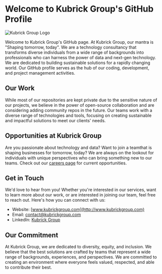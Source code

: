 # Welcome to Kubrick Group's GitHub Profile

![Kubrick Group Logo](https://scontent-man2-1.xx.fbcdn.net/v/t39.30808-6/301413559_489819573152961_8681152190917055044_n.png?_nc_cat=109&ccb=1-7&_nc_sid=09cbfe&_nc_ohc=wGUoAqSQ66AAX9Ne_7t&_nc_ht=scontent-man2-1.xx&oh=00_AfCDQp475GXOz9J0SkMd3bGcyhqJx0sKqs4UkNnAiqzorw&oe=64A02F13)

Welcome to Kubrick Group's GitHub page. At Kubrick Group, our mantra is "Shaping tomorrow, today". We are a technology consultancy that transforms diverse individuals from a wide range of backgrounds into professionals who can harness the power of data and next-gen technology. We are dedicated to building sustainable solutions for a rapidly changing world. Our GitHub profile serves as the hub of our coding, development, and project management activities.

## Our Work

While most of our repositories are kept private due to the sensitive nature of our projects, we believe in the power of open-source collaboration and are considering adding community repos in the future. Our teams work with a diverse range of technologies and tools, focusing on creating sustainable and impactful solutions to meet our clients' needs.

## Opportunities at Kubrick Group

Are you passionate about technology and data? Want to join a teamthat is shaping businesses for tomorrow, today? We are always on the lookout for individuals with unique perspectives who can bring something new to our teams. Check out our [careers page](https://www.kubrickgroup.com/uk/join-us/careers) for current opportunities.

## Get in Touch

We'd love to hear from you! Whether you're interested in our services, want to learn more about our work, or are interested in joining our team, feel free to reach out. Here's how you can connect with us:

* Website: [www.kubrickgroup.com](http://www.kubrickgroup.com)
* Email: [contact@kubrickgroup.com](mailto:joinus@kubrickgroup.com)
* LinkedIn: [Kubrick Group](https://www.linkedin.com/company/kubrick-group/)

## Our Commitment

At Kubrick Group, we are dedicated to diversity, equity, and inclusion. We believe that the best solutions are crafted by teams that represent a wide range of backgrounds, experiences, and perspectives. We are committed to creating an environment where everyone feels valued, respected, and able to contribute their best.
